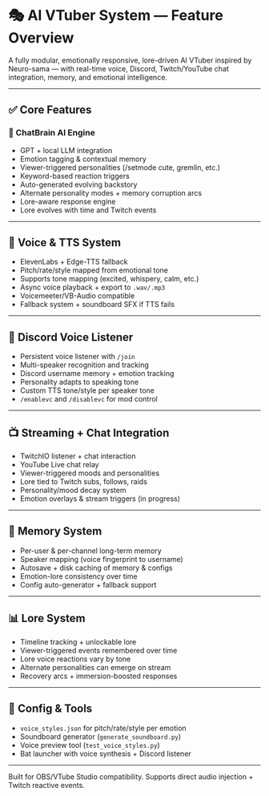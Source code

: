 # 🎭 AI VTuber System — Feature Overview

A fully modular, emotionally responsive, lore-driven AI VTuber inspired by Neuro-sama — with real-time voice, Discord, Twitch/YouTube chat integration, memory, and emotional intelligence.

---

## ✅ Core Features

### 🧠 ChatBrain AI Engine
- GPT + local LLM integration
- Emotion tagging & contextual memory
- Viewer-triggered personalities (/setmode cute, gremlin, etc.)
- Keyword-based reaction triggers
- Auto-generated evolving backstory
- Alternate personality modes + memory corruption arcs
- Lore-aware response engine
- Lore evolves with time and Twitch events

---

## 🎤 Voice & TTS System
- ElevenLabs + Edge-TTS fallback
- Pitch/rate/style mapped from emotional tone
- Supports tone mapping (excited, whispery, calm, etc.)
- Async voice playback + export to `.wav/.mp3`
- Voicemeeter/VB-Audio compatible
- Fallback system + soundboard SFX if TTS fails

---

## 📡 Discord Voice Listener
- Persistent voice listener with `/join`
- Multi-speaker recognition and tracking
- Discord username memory + emotion tracking
- Personality adapts to speaking tone
- Custom TTS tone/style per speaker tone
- `/enablevc` and `/disablevc` for mod control

---

## 📺 Streaming + Chat Integration
- TwitchIO listener + chat interaction
- YouTube Live chat relay
- Viewer-triggered moods and personalities
- Lore tied to Twitch subs, follows, raids
- Personality/mood decay system
- Emotion overlays & stream triggers (in progress)

---

## 📁 Memory System
- Per-user & per-channel long-term memory
- Speaker mapping (voice fingerprint to username)
- Autosave + disk caching of memory & configs
- Emotion-lore consistency over time
- Config auto-generator + fallback support

---

## 📊 Lore System
- Timeline tracking + unlockable lore
- Viewer-triggered events remembered over time
- Lore voice reactions vary by tone
- Alternate personalities can emerge on stream
- Recovery arcs + immersion-boosted responses

---

## 🔧 Config & Tools
- `voice_styles.json` for pitch/rate/style per emotion
- Soundboard generator (`generate_soundboard.py`)
- Voice preview tool (`test_voice_styles.py`)
- Bat launcher with voice synthesis + Discord listener

---

Built for OBS/VTube Studio compatibility. Supports direct audio injection + Twitch reactive events.